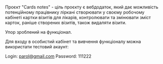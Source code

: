 Проєкт "Cards notes" - ціль проєкту є вебдодаток, який дає можливість потенційному
працівнику ліркані створювати у своєму робочому кабінеті картки візитів для лікарів,
контролювати та змінювати зміст карток, раніше створених візитів, також видаляти візити.

Упор зроблений на функціонал.

Для входу в особистий кабінет та вивчення функціоналу можна використати тестовий акаунт:

Login: parol@gmail.com
Password: 111222
